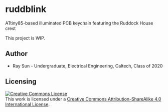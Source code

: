 # ruddblink
ATtiny85-based illuminated PCB keychain featuring the Ruddock House crest

This project is WIP.

## Author
- Ray Sun - Undergraduate, Electrical Engineering, Caltech, Class of 2020

## Licensing
<a rel="license" href="http://creativecommons.org/licenses/by-sa/4.0/"><img alt="Creative Commons License" style="border-width:0" src="https://i.creativecommons.org/l/by-sa/4.0/88x31.png" /></a><br />This work is licensed under a <a rel="license" href="http://creativecommons.org/licenses/by-sa/4.0/">Creative Commons Attribution-ShareAlike 4.0 International License</a>.
